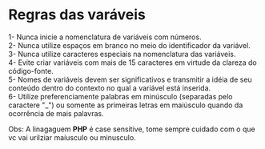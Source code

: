 # Regras das varáveis

1- Nunca inicie a nomenclatura de variáveis com números.    
2- Nunca utilize espaços em branco no meio do identificador da variável.    
3- Nunca utilize caracteres especiais na nomenclatura das variáveis.    
4- Evite criar variáveis com mais de 15 caracteres em virtude da clareza do código-fonte.   
5- Nomes de variáveis devem ser significativos e transmitir a idéia de seu conteúdo dentro do contexto no qual a variável está inserida.    
6- Utilize preferenciamente palabras em minúsculo (separadas pelo caractere "_") ou somente as primeiras letras em maiúsculo quando da ocorrência de mais palavras. 

Obs: A linagaguem **PHP** é case sensitive, tome sempre cuidado com o que vc vai urilziar maíusculo ou minusculo.

